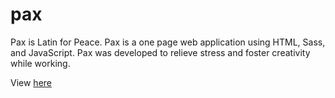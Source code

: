 # pax

Pax is Latin for Peace. Pax is a one page web application using HTML, Sass, and JavaScript. Pax was developed to relieve stress and foster creativity while working.

View [here](http://www.brandonvernon.com/pax.html)

